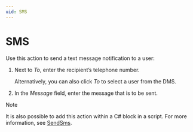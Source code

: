 ```yaml
---
uid: SMS
---
```


# SMS

Use this action to send a text message notification to a user:

1. Next to *To*, enter the recipient’s telephone number.

   Alternatively, you can also click *To* to select a user from the DMS.

1. In the *Message* field, enter the message that is to be sent.

> [!NOTE]
> It is also possible to add this action within a C# block in a script. For more information, see [SendSms](xref:Skyline.DataMiner.Automation.Engine#Skyline_DataMiner_Automation_Engine_SendSms_Skyline_DataMiner_Automation_SmsOptions_).
